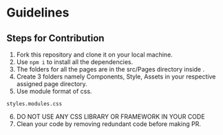 # Guidelines
## Steps for Contribution
1) Fork this repository and clone it on your local machine.
2) Use 
```npm i```
 to install all the dependencies.
3) The folders for all the pages are in the src/Pages directory inside .
4) Create 3 folders namely Components, Style,  Assets in your respective assigned page directory.
5) Use module format of css.
```
styles.modules.css
```
6) DO NOT USE ANY CSS LIBRARY OR FRAMEWORK IN YOUR CODE
7) Clean your code by removing redundant code before making PR.
